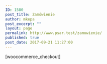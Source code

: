 ```yaml
---
ID: 1580
post_title: Zamówienie
author: mkepa
post_excerpt: ""
layout: page
permalink: http://www.psar.test/zamowienie/
published: true
post_date: 2017-09-21 11:27:00
---
```

[woocommerce_checkout]